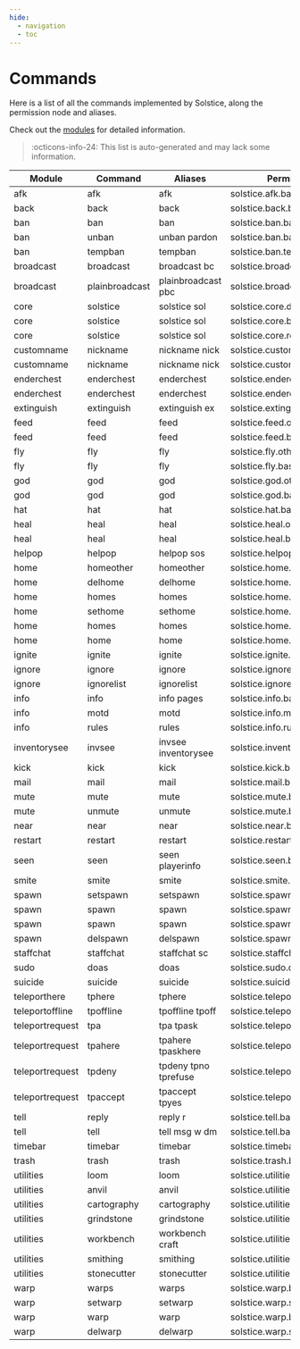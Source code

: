 ```yaml
---
hide:
  - navigation
  - toc
---
```


# Commands

Here is a list of all the commands implemented by Solstice, along the permission node and aliases.

Check out the [modules](./modules/index.md) for detailed information.

> :octicons-info-24: This list is auto-generated and may lack some information.

| Module          | Command        | Aliases              | Permission                     |
|-----------------|----------------|----------------------|--------------------------------|
| afk             | afk            | afk                  | solstice.afk.base              |
| back            | back           | back                 | solstice.back.base             |
| ban             | ban            | ban                  | solstice.ban.base              |
| ban             | unban          | unban pardon         | solstice.ban.base              |
| ban             | tempban        | tempban              | solstice.ban.tempban           |
| broadcast       | broadcast      | broadcast bc         | solstice.broadcast.base        |
| broadcast       | plainbroadcast | plainbroadcast pbc   | solstice.broadcast.plain       |
| core            | solstice       | solstice sol         | solstice.core.debug            |
| core            | solstice       | solstice sol         | solstice.core.base             |
| core            | solstice       | solstice sol         | solstice.core.reload           |
| customname      | nickname       | nickname nick        | solstice.customname.others     |
| customname      | nickname       | nickname nick        | solstice.customname.base       |
| enderchest      | enderchest     | enderchest           | solstice.enderchest.others     |
| enderchest      | enderchest     | enderchest           | solstice.enderchest.base       |
| extinguish      | extinguish     | extinguish ex        | solstice.extinguish.base       |
| feed            | feed           | feed                 | solstice.feed.others           |
| feed            | feed           | feed                 | solstice.feed.base             |
| fly             | fly            | fly                  | solstice.fly.others            |
| fly             | fly            | fly                  | solstice.fly.base              |
| god             | god            | god                  | solstice.god.others            |
| god             | god            | god                  | solstice.god.base              |
| hat             | hat            | hat                  | solstice.hat.base              |
| heal            | heal           | heal                 | solstice.heal.others           |
| heal            | heal           | heal                 | solstice.heal.base             |
| helpop          | helpop         | helpop sos           | solstice.helpop.base           |
| home            | homeother      | homeother            | solstice.home.others           |
| home            | delhome        | delhome              | solstice.home.base             |
| home            | homes          | homes                | solstice.home.base             |
| home            | sethome        | sethome              | solstice.home.base             |
| home            | homes          | homes                | solstice.home.others           |
| home            | home           | home                 | solstice.home.base             |
| ignite          | ignite         | ignite               | solstice.ignite.base           |
| ignore          | ignore         | ignore               | solstice.ignore.base           |
| ignore          | ignorelist     | ignorelist           | solstice.ignore.base           |
| info            | info           | info pages           | solstice.info.base             |
| info            | motd           | motd                 | solstice.info.motd             |
| info            | rules          | rules                | solstice.info.rules            |
| inventorysee    | invsee         | invsee inventorysee  | solstice.inventorysee.base     |
| kick            | kick           | kick                 | solstice.kick.base             |
| mail            | mail           | mail                 | solstice.mail.base             |
| mute            | mute           | mute                 | solstice.mute.base             |
| mute            | unmute         | unmute               | solstice.mute.base             |
| near            | near           | near                 | solstice.near.base             |
| restart         | restart        | restart              | solstice.restart.base          |
| seen            | seen           | seen playerinfo      | solstice.seen.base             |
| smite           | smite          | smite                | solstice.smite.base            |
| spawn           | setspawn       | setspawn             | solstice.spawn.set             |
| spawn           | spawn          | spawn                | solstice.spawn.base            |
| spawn           | spawn          | spawn                | solstice.spawn.others          |
| spawn           | delspawn       | delspawn             | solstice.spawn.set             |
| staffchat       | staffchat      | staffchat sc         | solstice.staffchat.base        |
| sudo            | doas           | doas                 | solstice.sudo.doas             |
| suicide         | suicide        | suicide              | solstice.suicide.base          |
| teleporthere    | tphere         | tphere               | solstice.teleporthere.base     |
| teleportoffline | tpoffline      | tpoffline tpoff      | solstice.teleportoffline.base  |
| teleportrequest | tpa            | tpa tpask            | solstice.teleportrequest.ask   |
| teleportrequest | tpahere        | tpahere tpaskhere    | solstice.teleportrequest.here  |
| teleportrequest | tpdeny         | tpdeny tpno tprefuse | solstice.teleportrequest.base  |
| teleportrequest | tpaccept       | tpaccept tpyes       | solstice.teleportrequest.base  |
| tell            | reply          | reply r              | solstice.tell.base             |
| tell            | tell           | tell msg w dm        | solstice.tell.base             |
| timebar         | timebar        | timebar              | solstice.timebar.base          |
| trash           | trash          | trash                | solstice.trash.base            |
| utilities       | loom           | loom                 | solstice.utilities.loom        |
| utilities       | anvil          | anvil                | solstice.utilities.anvil       |
| utilities       | cartography    | cartography          | solstice.utilities.cartography |
| utilities       | grindstone     | grindstone           | solstice.utilities.grindstone  |
| utilities       | workbench      | workbench craft      | solstice.utilities.workbench   |
| utilities       | smithing       | smithing             | solstice.utilities.smithing    |
| utilities       | stonecutter    | stonecutter          | solstice.utilities.stonecutter |
| warp            | warps          | warps                | solstice.warp.base             |
| warp            | setwarp        | setwarp              | solstice.warp.set              |
| warp            | warp           | warp                 | solstice.warp.base             |
| warp            | delwarp        | delwarp              | solstice.warp.set              |
